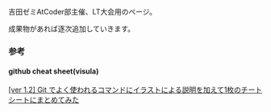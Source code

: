 吉田ゼミAtCoder部主催、LT大会用のページ。

成果物があれば逐次追加していきます。



### 参考

#### github cheat sheet(visula)
[[ver 1.2] Git でよく使われるコマンドにイラストによる説明を加えて1枚のチートシートにまとめてみた](https://qiita.com/kozzy/items/b42ba59a8bac190a16ab)


